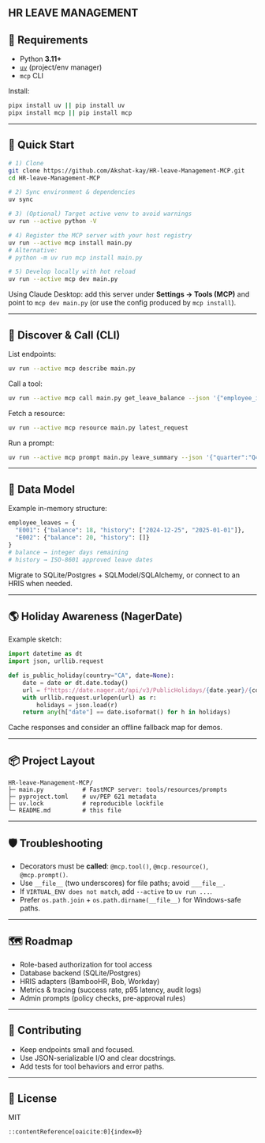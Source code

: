 ## HR LEAVE MANAGEMENT
## 🔧 Requirements

* Python **3.11+**
* [`uv`](https://github.com/astral-sh/uv) (project/env manager)
* `mcp` CLI

Install:

```bash
pipx install uv || pip install uv
pipx install mcp || pip install mcp
```

---

## 🚀 Quick Start

```bash
# 1) Clone
git clone https://github.com/Akshat-kay/HR-leave-Management-MCP.git
cd HR-leave-Management-MCP

# 2) Sync environment & dependencies
uv sync

# 3) (Optional) Target active venv to avoid warnings
uv run --active python -V

# 4) Register the MCP server with your host registry
uv run --active mcp install main.py
# Alternative:
# python -m uv run mcp install main.py

# 5) Develop locally with hot reload
uv run --active mcp dev main.py
```

Using Claude Desktop: add this server under **Settings → Tools (MCP)** and point to `mcp dev main.py` (or use the config produced by `mcp install`).

---

## 🧪 Discover & Call (CLI)

List endpoints:

```bash
uv run --active mcp describe main.py
```

Call a tool:

```bash
uv run --active mcp call main.py get_leave_balance --json '{"employee_id":"E001"}'
```

Fetch a resource:

```bash
uv run --active mcp resource main.py latest_request
```

Run a prompt:

```bash
uv run --active mcp prompt main.py leave_summary --json '{"quarter":"Q4-2025"}'
```

---

## 🧠 Data Model

Example in-memory structure:

```python
employee_leaves = {
  "E001": {"balance": 18, "history": ["2024-12-25", "2025-01-01"]},
  "E002": {"balance": 20, "history": []}
}
# balance → integer days remaining
# history → ISO-8601 approved leave dates
```

Migrate to SQLite/Postgres + SQLModel/SQLAlchemy, or connect to an HRIS when needed.

---

## 🌎 Holiday Awareness (NagerDate)

Example sketch:

```python
import datetime as dt
import json, urllib.request

def is_public_holiday(country="CA", date=None):
    date = date or dt.date.today()
    url = f"https://date.nager.at/api/v3/PublicHolidays/{date.year}/{country}"
    with urllib.request.urlopen(url) as r:
        holidays = json.load(r)
    return any(h["date"] == date.isoformat() for h in holidays)
```

Cache responses and consider an offline fallback map for demos.

---

## 📦 Project Layout

```
HR-leave-Management-MCP/
├─ main.py           # FastMCP server: tools/resources/prompts
├─ pyproject.toml    # uv/PEP 621 metadata
├─ uv.lock           # reproducible lockfile
└─ README.md         # this file
```

---

## 🛡️ Troubleshooting

* Decorators must be **called**: `@mcp.tool()`, `@mcp.resource()`, `@mcp.prompt()`.
* Use `__file__` (two underscores) for file paths; avoid `___file__`.
* If `VIRTUAL_ENV does not match`, add `--active` to `uv run ...`.
* Prefer `os.path.join` + `os.path.dirname(__file__)` for Windows-safe paths.

---

## 🗺️ Roadmap

* Role-based authorization for tool access
* Database backend (SQLite/Postgres)
* HRIS adapters (BambooHR, Bob, Workday)
* Metrics & tracing (success rate, p95 latency, audit logs)
* Admin prompts (policy checks, pre-approval rules)

---

## 🤝 Contributing

* Keep endpoints small and focused.
* Use JSON-serializable I/O and clear docstrings.
* Add tests for tool behaviors and error paths.

---

## 📜 License

MIT

```
::contentReference[oaicite:0]{index=0}
```

